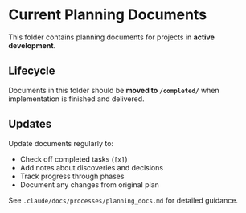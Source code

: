 # Current Planning Documents

This folder contains planning documents for projects in **active development**.

## Lifecycle

Documents in this folder should be **moved to `/completed/`** when implementation is finished and delivered.

## Updates

Update documents regularly to:
- Check off completed tasks (`[x]`)
- Add notes about discoveries and decisions
- Track progress through phases
- Document any changes from original plan

See `.claude/docs/processes/planning_docs.md` for detailed guidance.
